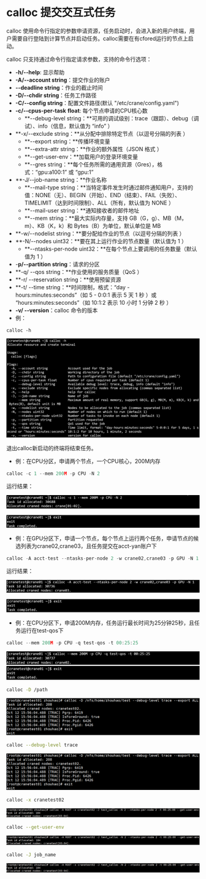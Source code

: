 # calloc 提交交互式任务

calloc 使用命令行指定的参数申请资源，任务启动时，会进入新的用户终端，用户需要自行登陆到计算节点并启动任务。calloc需要在有cfored运行的节点上启动。

calloc 只支持通过命令行指定请求参数，支持的命令行选项：

- **-h/--help**: 显示帮助
- **-A/--account string**：提交作业的账户
- **--deadline string**：作业的截止时间
- **-D/--chdir string**：任务工作路径
- **-C/--config string**：配置文件路径(默认 "/etc/crane/config.yaml")
- **-c/--cpus-per-task** **float**: 每个节点申请的CPU核心数
  - **--debug-level string：**可用的调试级别：trace（跟踪）、debug（调试）、info（信息，默认值为 “info” ）
- **-x/--exclude string：**从分配中排除特定节点（以逗号分隔的列表 ）
  - **--export string：**传播环境变量 
  - **--extra-attr string：**作业的额外属性（JSON 格式 ）
  - **--get-user-env：**加载用户的登录环境变量 
  - **--gres string：**每个任务所需的通用资源（Gres），格式：“gpu:a100:1” 或 “gpu:1” 
- **-J/--job-name string：**作业名称 
  - **--mail-type string：**当特定事件发生时通过邮件通知用户，支持的值：NONE（无）、BEGIN（开始）、END（结束）、FAIL（失败）、TIMELIMIT（达到时间限制）、ALL（所有，默认值为 NONE ） 
  - **--mail-user string：**通知接收者的邮件地址 
  - **--mem string：**最大实际内存量，支持 GB（G，g）、MB（M，m）、KB（K，k）和 Bytes（B）为单位，默认单位是 MB 
- **-w/--nodelist string：**要分配给作业的节点（以逗号分隔的列表 ）
- **-N/--nodes uint32：**要在其上运行作业的节点数量（默认值为 1 ）
  - **--ntasks-per-node uint32：**在每个节点上要调用的任务数量（默认值为 1 ）
- -**p/--partition string**：请求的分区 
- **-q/ --qos string：**作业使用的服务质量（QoS ） 
- **-r/ --reservation string：**使用预留资源 
- **-t/ --time string：**时间限制，格式：“day - hours:minutes:seconds”（如 5 - 0:0:1 表示 5 天 1 秒 ）或 “hours:minutes:seconds”（如 10:1:2 表示 10 小时 1 分钟 2 秒 ） 
- **-v/ --version**：calloc 命令的版本 
- 例：

```Plain
calloc -h
```

![calloc](../images/calloc/calloc_h.png)

退出calloc新启动的终端将结束任务。

- 例：在CPU分区，申请两个节点，一个CPU核心，200M内存

```C
calloc -c 1 --mem 200M -p CPU -N 2 
```

运行结果：

![calloc](../images/calloc/calloc_c1.png)

![calloc](../images/calloc/calloc_c2.png)
- 例：在GPU分区下，申请一个节点，每个节点上运行两个任务，申请节点的候选列表为crane02,crane03，且任务提交在acct-yan账户下

```C
calloc -A acct-test --ntasks-per-node 2 -w crane02,crane03 -p GPU -N 1
```

运行结果：

![calloc](../images/calloc/calloc_A1.png)

![calloc](../images/calloc/calloc_A2.png)

- 例：在CPU分区下，申请200M内存，任务运行最长时间为25分钟25秒，且任务运行在test-qos下

```C
calloc --mem 200M -p CPU -q test-qos -t 00:25:25
```

![calloc](../images/calloc/calloc_mem1.png)
![calloc](../images/calloc/calloc_mem2.png)

```Bash
calloc -D /path
```

![calloc](../images/calloc/calloc_D.png)

```Bash
calloc --debug-level trace
```

![calloc](../images/calloc/calloc_debug.png)

```Bash
calloc -x cranetest02
```

![calloc](../images/calloc/calloc_x.png)

```Bash
calloc --get-user-env
```

![calloc](../images/calloc/calloc_get_user.png)

```Bash
calloc -J job_name
```

![calloc](../images/calloc/calloc_j.png)